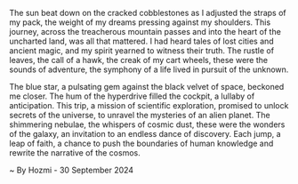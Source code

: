 
The sun beat down on the cracked cobblestones as I adjusted the straps of my pack, the weight of my dreams pressing against my shoulders. This journey, across the treacherous mountain passes and into the heart of the uncharted land, was all that mattered. I had heard tales of lost cities and ancient magic, and my spirit yearned to witness their truth. The rustle of leaves, the call of a hawk, the creak of my cart wheels, these were the sounds of adventure, the symphony of a life lived in pursuit of the unknown.

The blue star, a pulsating gem against the black velvet of space, beckoned me closer. The hum of the hyperdrive filled the cockpit, a lullaby of anticipation. This trip, a mission of scientific exploration, promised to unlock secrets of the universe, to unravel the mysteries of an alien planet. The shimmering nebulae, the whispers of cosmic dust, these were the wonders of the galaxy, an invitation to an endless dance of discovery. Each jump, a leap of faith, a chance to push the boundaries of human knowledge and rewrite the narrative of the cosmos. 

~ By Hozmi - 30 September 2024
